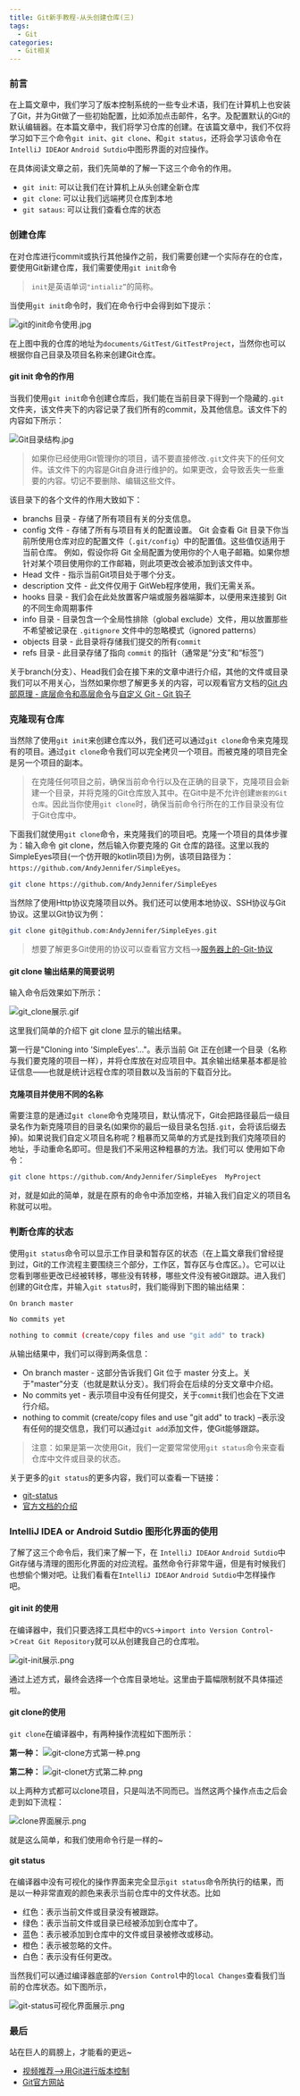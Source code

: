 ```yaml
---
title: Git新手教程-从头创建仓库(三)
tags:
  - Git
categories:
  - Git相关
---
```


### 前言

在上篇文章中，我们学习了版本控制系统的一些专业术语，我们在计算机上也安装了Git，并为Git做了一些初始配置，比如添加点击邮件，名字。及配置默认的Git的默认编辑器。在本篇文章中，我们将学习仓库的创建。在该篇文章中，我们不仅将学习如下三个命令`git init`、`git clone`、和`git status`，还将会学习该命令在`IntelliJ IDEA`or `Android Sutdio`中图形界面的对应操作。

在具体阅读文章之前，我们先简单的了解一下这三个命令的作用。

- `git init`: 可以让我们在计算机上从头创建全新仓库
- `git clone`: 可以让我们远端拷贝仓库到本地
- `git sataus`: 可以让我们查看仓库的状态

### 创建仓库

在对仓库进行commit或执行其他操作之前，我们需要创建一个实际存在的仓库，要使用Git新建仓库，我们需要使用`git init`命令

>`init`是英语单词`"intializ”`的简称。

当使用`git init`命令时，我们在命令行中会得到如下提示：

![git的init命令使用.jpg](https://upload-images.jianshu.io/upload_images/2824145-bcc127717a62d01f.jpg?imageMogr2/auto-orient/strip%7CimageView2/2/w/1240)

在上图中我的仓库的地址为`documents/GitTest/GitTestProject`，当然你也可以根据你自己目录及项目名称来创建Git仓库。

#### git init 命令的作用

当我们使用`git init`命令创建仓库后，我们能在当前目录下得到一个隐藏的`.git`文件夹，该文件夹下的内容记录了我们所有的commit，及其他信息。该文件下的内容如下所示：

![Git目录结构.jpg](https://upload-images.jianshu.io/upload_images/2824145-b571e49b64d5eeb2.jpg?imageMogr2/auto-orient/strip%7CimageView2/2/w/1240)

>如果你已经使用Git管理你的项目，请不要直接修改`.git`文件夹下的任何文件。该文件下的内容是Git自身进行维护的。如果更改，会导致丢失一些重要的内容。切记不要删除、编辑这些文件。

该目录下的各个文件的作用大致如下：

- branchs 目录 - 存储了所有项目有关的分支信息。
- config 文件 - 存储了所有与项目有关的配置设置。
Git 会查看 Git 目录下你当前所使用仓库对应的配置文件（`.git/config`）中的配置值。这些值仅适用于当前仓库。
例如，假设你将 Git 全局配置为使用你的个人电子邮箱。如果你想针对某个项目使用你的工作邮箱，则此项更改会被添加到该文件中。
- Head 文件 - 指示当前Git项目处于哪个分支。
- description 文件 - 此文件仅用于 GitWeb程序使用，我们无需关系。
- hooks 目录 - 我们会在此处放置客户端或服务器端脚本，以便用来连接到 Git 的不同生命周期事件
- info 目录 - 目录包含一个全局性排除（global exclude）文件，用以放置那些不希望被记录在 `.gitignore` 文件中的忽略模式（ignored patterns）
- objects 目录 - 此目录将存储我们提交的所有`commit`
- refs 目录 - 此目录存储了指向 `commit` 的指针（通常是“分支”和“标签”)

关于branch(分支）、Head我们会在接下来的文章中进行介绍，其他的文件或目录我们可以不用关心，当然如果你想了解更多关的内容，可以观看官方文档的[Git 内部原理 - 底层命令和高层命令](https://git-scm.com/book/zh/v2/Git-内部原理-底层命令和高层命令)与[自定义 Git - Git 钩子](https://git-scm.com/book/zh/v2/自定义-Git-Git-钩子)

### 克隆现有仓库

当然除了使用`git init`来创建仓库以外，我们还可以通过`git clone`命令来克隆现有的项目。通过`git clone`命令我们可以完全拷贝一个项目。而被克隆的项目完全是另一个项目的副本。

>在克隆任何项目之前，确保当前命令行以及在正确的目录下，克隆项目会新建一个目录，并将克隆的Git仓库放入其中。在Git中是不允许创建`嵌套的Git仓库`。因此当你使用`git clone`时，确保当前命令行所在的工作目录没有位于Git仓库中。

下面我们就使用`git clone`命令，来克隆我们的项目吧。克隆一个项目的具体步骤为：输入命令 git clone，然后输入你要克隆的 Git 仓库的路径。这里以我的SimpleEyes项目(一个仿开眼的kotlin项目)为例，该项目路径为：`https://github.com/AndyJennifer/SimpleEyes`。

```bash
git clone https://github.com/AndyJennifer/SimpleEyes
```

当然除了使用Http协议克隆项目以外。我们还可以使用本地协议、SSH协议与Git协议。这里以Git协议为例：

```bash
git clone git@github.com:AndyJennifer/SimpleEyes.git
```

>想要了解更多Git使用的协议可以查看官方文档-->[服务器上的-Git-协议](https://git-scm.com/book/zh/v2/服务器上的-Git-协议)

#### git clone 输出结果的简要说明

输入命令后效果如下所示：

![git_clone展示.gif](https://upload-images.jianshu.io/upload_images/2824145-829f8d23ca0adcd6.gif?imageMogr2/auto-orient/strip)

这里我们简单的介绍下 git clone 显示的输出结果。

第一行是"Cloning into 'SimpleEyes'…"。表示当前 Git 正在创建一个目录（名称与我们要克隆的项目一样），并将仓库放在对应项目中。其余输出结果基本都是验证信息——也就是统计远程仓库的项目数以及当前的下载百分比。

#### 克隆项目并使用不同的名称

需要注意的是通过`git clone`命令克隆项目，默认情况下，Git会把路径最后一级目录名作为新克隆项目的目录名(如果你的最后一级目录名包括`.git`，会将该后缀去掉)。如果说我们自定义项目名称呢？粗暴而又简单的方式是找到我们克隆项目的地址，手动重命名即可。但是我们不采用这种粗暴的方法。我们可以
使用如下命令：

```bash
git clone https://github.com/AndyJennifer/SimpleEyes  MyProject
```

对，就是如此的简单，就是在原有的命令中添加空格，并输入我们自定义的项目名称就可以啦。

### 判断仓库的状态

使用`git status`命令可以显示工作目录和暂存区的状态（在上篇文章我们曾经提到过，Git的工作流程主要围绕三个部分，工作区，暂存区与仓库区。）。它可以让您看到哪些更改已经被转移，哪些没有转移，哪些文件没有被Git跟踪。进入我们创建的Git仓库，并输入`git status`时，我们能得到下图的输出结果：

```bash
On branch master

No commits yet

nothing to commit (create/copy files and use "git add" to track)
```

从输出结果中，我们可以得到两条信息：

- On branch master - 这部分告诉我们 Git 位于 master 分支上。关于"master"分支（也就是默认分支）。我们将会在后续的分支文章中介绍。
- No commits yet - 表示项目中没有任何提交，关于`commit`我们也会在下文进行介绍。
- nothing to commit (create/copy files and use "git add" to track) –表示没有任何的提交信息，我们可以通过`git add`添加文件，使Git能够跟踪。

>注意：如果是第一次使用Git，我们一定要常常使用`git status`命令来查看仓库中文件或目录的状态。

关于更多的`git status`的更多内容，我们可以查看一下链接：

- [git-status](https://git-scm.com/docs/git-status)
- [官方文档的介绍](https://git-scm.com/book/zh/v2/Git-基础-记录每次更新到仓库)

### IntelliJ IDEA or Android Sutdio 图形化界面的使用

了解了这三个命令后，我们来了解一下，在 `IntelliJ IDEA`or `Android Sutdio`中Git存储与清理的图形化界面的对应流程。虽然命令行非常牛逼，但是有时候我们也想偷个懒对吧。让我们看看在`IntelliJ IDEA`or `Android Sutdio`中怎样操作吧。

#### git init 的使用

在编译器中，我们只要选择工具栏中的`VCS`->`import into Version Control`->`Creat Git Repository`就可以从创建我自己的仓库啦。

![git-init展示.png](https://upload-images.jianshu.io/upload_images/2824145-d917d6661e2515fd.png?imageMogr2/auto-orient/strip%7CimageView2/2/w/1240)

通过上述方式，最终会选择一个仓库目录地址。这里由于篇幅限制就不具体描述啦。

#### git clone的使用

`git clone`在编译器中，有两种操作流程如下图所示：

**第一种：**
![git-clone方式第一种.png](https://upload-images.jianshu.io/upload_images/2824145-0409b26a83927660.png?imageMogr2/auto-orient/strip%7CimageView2/2/w/1240)

**第二种：**
![git-clonet方式第二种.png](https://upload-images.jianshu.io/upload_images/2824145-5f3d48f8a3ee16d7.png?imageMogr2/auto-orient/strip%7CimageView2/2/w/1240)

以上两种方式都可以clone项目，只是叫法不同而已。当然这两个操作点击之后会走到如下流程：

![clone界面展示.png](https://upload-images.jianshu.io/upload_images/2824145-4c650f7f92291f34.png?imageMogr2/auto-orient/strip%7CimageView2/2/w/1240)

就是这么简单，和我们使用命令行是一样的~

#### git status

在编译器中没有可视化的操作界面来完全显示`git status`命令所执行的结果，而是以一种非常直观的颜色来表示当前仓库中的文件状态。比如

- 红色：表示当前文件或目录没有被跟踪。
- 绿色：表示当前文件或目录已经被添加到仓库中了。
- 蓝色：表示被添加到仓库中的文件或目录被修改或移动。
- 橙色：表示被忽略的文件。
- 白色：表示没有任何更改。

当然我们可以通过编译器底部的`Version Control`中的`local Changes`查看我们当前的仓库状态。如下图所示，

![git-status可视化界面展示.png](https://upload-images.jianshu.io/upload_images/2824145-351b22ae281708d4.png?imageMogr2/auto-orient/strip%7CimageView2/2/w/1240)

### 最后

站在巨人的肩膀上，才能看的更远~

- [视频推荐-->用Git进行版本控制](https://cn.udacity.com/course/version-control-with-Git--ud123)
- [Git官方网站](https://Git-scm.com/book/zh/v2/)
